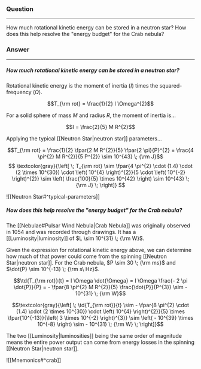 ### Question
---
How much rotational kinetic energy can be stored in a neutron star? How does this help resolve the "energy budget" for the Crab nebula?

### Answer
---
##### How much rotational kinetic energy can be stored in a neutron star?

Rotational kinetic energy is the moment of inertia ($I$) times the squared-frequency ($\Omega$).

$$T_{\rm rot} = \frac{1}{2} I \Omega^{2}$$

For a solid sphere of mass $M$ and radius $R$, the moment of inertia is...

$$I = \frac{2}{5} M R^{2}$$

Applying the typical [[Neutron Star|neutron star]] parameters...

$$T_{\rm rot} = \frac{1}{2} \fpar{2 M R^{2}}{5} \fpar{2 \pi}{P}^{2} = \frac{4 \pi^{2} M R^{2}}{5 P^{2}} \sim 10^{43} \; {\rm J}$$
$$
\textcolor{gray}{\left[ \; T_{\rm rot} \sim \fpar{4 \pi^{2} \cdot (1.4) \cdot (2 \times 10^{30}) \cdot \left( 10^{4} \right)^{2}}{5 \cdot \left( 10^{-2} \right)^{2}} \sim \left( \frac{100}{5} \times 10^{42} \right) \sim 10^{43} \; {\rm J} \; \right]}
$$

![[Neutron Star#^typical-parameters]]

##### How does this help resolve the "energy budget" for the Crab nebula?

The [[Nebulae#Pulsar Wind Nebula|Crab Nebula]] was originally observed in 1054 and was recorded through drawings. It has a [[Luminosity|luminosity]] of $L \sim 10^{31} \; {\rm W}$.

Given the expression for rotational kinetic energy above, we can determine how much of that power could come from the spinning [[Neutron Star|neutron star]]. For the Crab nebula, $P \sim 30 \; {\rm ms}$ and $\dot{P} \sim 10^{-13} \; {\rm s\ Hz}$.

$$\td{T_{\rm rot}}{t} = I \Omega \dot{\Omega} = I \Omega \frac{- 2 \pi \dot{P}}{P} = - \fpar{8 \pi^{2} M R^{2}}{5} \frac{\dot{P}}{P^{3}} \sim - 10^{31} \; {\rm W}$$

$$\textcolor{gray}{\left[ \; \td{T_{\rm rot}}{t} \sim - \fpar{8 \pi^{2} \cdot (1.4) \cdot (2 \times 10^{30}) \cdot \left( 10^{4} \right)^{2}}{5} \times \fpar{10^{-13}}{\left( 3 \times 10^{-2} \right)^{3}} \sim \left( - 10^{39} \times 10^{-8} \right) \sim - 10^{31} \; {\rm W} \; \right]}$$

The two [[Luminosity|luminosities]] being the same order of magnitude means the entire power output can come from energy losses in the spinning [[Neutron Star|neutron star]].

![[Mnemonics#^crab]]
